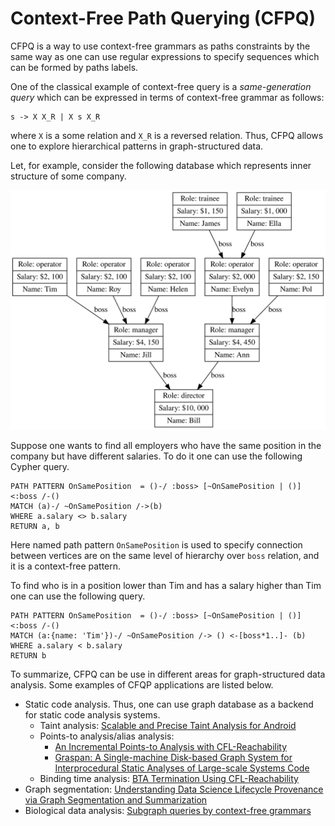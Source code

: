 # Context-Free Path Querying (CFPQ)

CFPQ is a way to use context-free grammars as paths constraints by the same way as one can use regular expressions to specify sequences which can be formed by paths labels.

One of the classical example of context-free query is a *same-generation query* which can be expressed in terms of context-free grammar as follows:
```
s -> X X_R | X s X_R
```
where ```X``` is a some relation and ```X_R``` is a reversed relation. 
Thus, CFPQ allows one to explore hierarchical patterns in graph-structured data.

Let, for example, consider the following database which represents inner structure of some company.

![Company hierarchy](/docs/images/cfpq_example.dot.svg "The hierarchy of the company")

Suppose one wants to find all employers who have the same position in the company but have different salaries. To do it one can use the following Cypher query.

```
PATH PATTERN OnSamePosition  = ()-/ :boss> [~OnSamePosition | ()] <:boss /-()
MATCH (a)-/ ~OnSamePosition /->(b)
WHERE a.salary <> b.salary
RETURN a, b
```

Here named path pattern ```OnSamePosition``` is used to specify connection between vertices are on the same level of hierarchy over ```boss``` relation, and it is a context-free pattern.

To find who is in a position lower than Tim and has a salary higher than Tim one can use the following query.

```
PATH PATTERN OnSamePosition  = ()-/ :boss> [~OnSamePosition | ()] <:boss /-()
MATCH (a:{name: 'Tim'})-/ ~OnSamePosition /-> () <-[boss*1..]- (b)
WHERE a.salary < b.salary
RETURN b
```

To summarize, CFPQ can be use in different areas for graph-structured data analysis. Some examples of CFQP applications are listed below.
- Static code analysis. Thus, one can use graph database as a backend for static code analysis systems.
  - Taint analysis: [Scalable and Precise Taint Analysis for Android](http://huangw5.github.io/docs/issta15.pdf) 
  - Points-to analysis/alias analysis:
     - [An Incremental Points-to Analysis with CFL-Reachability](https://www.researchgate.net/publication/262173734_An_Incremental_Points-to_Analysis_with_CFL-Reachability)
     - [Graspan: A Single-machine Disk-based Graph System for Interprocedural Static Analyses of Large-scale Systems Code](https://dl.acm.org/doi/10.1145/3037697.3037744)
  - Binding time analysis: [BTA Termination Using CFL-Reachability](https://www.researchgate.net/publication/2467654_BTA_Termination_Using_CFL-Reachability)
- Graph segmentation: [Understanding Data Science Lifecycle Provenance via Graph Segmentation and Summarization](https://ieeexplore.ieee.org/abstract/document/8731467)
- Biological data analysis: [Subgraph queries by context-free grammars](https://www.researchgate.net/publication/321662505_Subgraph_Queries_by_Context-free_Grammars)
